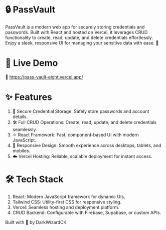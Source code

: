 # 🔒 PassVault
PassVault is a modern web app for securely storing credentials and passwords. Built with React and hosted on Vercel, it leverages CRUD functionality to create, read, update, and delete credentials effortlessly. Enjoy a sleek, responsive UI for managing your sensitive data with ease. 🚀

# 🔗 Live Demo
🚀 https://pass-vault-eight.vercel.app/

# ✨ Features

1. 🔐 Secure Credential Storage: Safely store passwords and account details.
2. 🛠️ Full CRUD Operations: Create, read, update, and delete credentials seamlessly.
3. ⚛️ React Framework: Fast, component-based UI with modern JavaScript.
4. 📱 Responsive Design: Smooth experience across desktops, tablets, and mobiles.
5. ☁️ Vercel Hosting: Reliable, scalable deployment for instant access.



# 🛠️ Tech Stack

1. React: Modern JavaScript framework for dynamic UIs.
2. Tailwind CSS: Utility-first CSS for responsive styling.
3. Vercel: Seamless hosting and deployment platform.
4. CRUD Backend: Configurable with Firebase, Supabase, or custom APIs.


Built with 🔐 by DarkWizardCK

